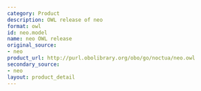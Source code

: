 ```yaml
---
category: Product
description: OWL release of neo
format: owl
id: neo.model
name: neo OWL release
original_source:
- neo
product_url: http://purl.obolibrary.org/obo/go/noctua/neo.owl
secondary_source:
- neo
layout: product_detail
---
```

